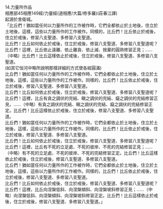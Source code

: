 14.力量所作品  
相應部45相應149經/力量經(道相應/大篇/修多羅)(莊春江譯)  
起源於舍衛城。  
「比丘們！猶如當任何以力量所作的工作被作時，它們全都依止於土地後，住立於土地後，這樣，這些以力量所作的工作被作。同樣的，比丘們！比丘依止於戒後，住立於戒後，修習八支聖道、多修習八支聖道。  
比丘們！比丘如何依止於戒後，住立於戒後，修習八支聖道、多修習八支聖道呢？比丘們！這裡，比丘依止遠離、依止離貪、依止滅、捨棄的圓熟修習正見；……（中略）比丘們！比丘這樣依止於戒後，住立於戒後，修習八支聖道、多修習八支聖道。  
(如其它恒河中略所說明那樣詳細的方式使各經圓滿)  
比丘們！猶如當任何以力量所作的工作被作時，它們全都依止於土地後，住立於土地後，這樣，這些以力量所作的工作被作。同樣的，比丘們！比丘依止於戒後，住立於戒後，修習八支聖道、多修習八支聖道。  
比丘們！比丘如何依止於戒後，住立於戒後，修習八支聖道、多修習八支聖道呢？比丘們！這裡，比丘有貪之調伏的完結、瞋之調伏的完結、癡之調伏的完結修習正見，……（中略）有貪之調伏的完結、瞋之調伏的完結、癡之調伏的完結修習正定。比丘們！比丘這樣依止於戒後，住立於戒後，修習八支聖道、多修習八支聖道。  
比丘們！猶如當任何以力量所作的工作被作時，它們全都依止於土地後，住立於土地後，這樣，這些以力量所作的工作被作。同樣的，比丘們！比丘依止於戒後，住立於戒後，修習八支聖道、多修習八支聖道。  
比丘們！比丘如何依止於戒後，住立於戒後，修習八支聖道、多修習八支聖道呢？比丘們！這裡，比丘有不死的立足處、不死的彼岸、不死的完結修習正見；……（中略）有不死的立足處、不死的彼岸、不死的完結修習正定。比丘們！比丘這樣依止於戒後，住立於戒後，修習八支聖道、多修習八支聖道。  
比丘們！猶如當任何以力量所作的工作被作時，它們全都依止於土地後，住立於土地後，這樣，這些以力量所作的工作被作。同樣的，比丘們！比丘依止於戒後，住立於戒後，修習八支聖道、多修習八支聖道。  
比丘們！比丘如何依止於戒後，住立於戒後，修習八支聖道、多修習八支聖道呢？比丘們！這裡，比丘向涅槃低斜、向涅槃傾斜、向涅槃坡斜修習正見；……（中略）向涅槃低斜、向涅槃傾斜、向涅槃坡斜修習正定。比丘們！比丘這樣依止於戒後，住立於戒後，修習八支聖道、多修習八支聖道。」  
  
  
